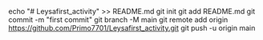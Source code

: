 echo "# Leysafirst_activity" >> README.md
git init
git add README.md
git commit -m "first commit"
git branch -M main
git remote add origin https://github.com/Primo7701/Leysafirst_activity.git
git push -u origin main
